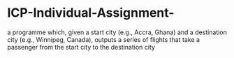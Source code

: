 # ICP-Individual-Assignment-
a programme which, given a start city (e.g., Accra, Ghana) and a destination city (e.g.,
Winnipeg, Canada), outputs a series of flights that take a passenger from the start city to
the destination city
